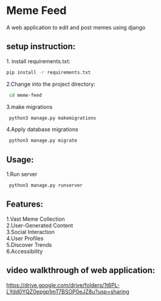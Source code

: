 # Meme Feed
A web application to edit and post memes using django

<h2>setup instruction:</h2>
<list>
1. install  requirements.txt:
 
```bash
pip install -r requirements.txt
```
 
2.Change into the project directory:
```bash
 cd meme-feed
```

3.make migrations
``` bash
 python3 manage.py makemigrations
```

4.Apply database migrations
```bash
 python3 manage.py migrate
```
</list>

<h2>Usage:</h2>

1.Run server
```bash
 python3 manage.py runserver
```

<h2>Features:</h2>

 1.Vast Meme Collection<br />
 2.User-Generated Content<br />
 3.Social Interaction<br />
 4.User Profiles<br />
 5.Discover Trends<br />
 6.Accessibility<br />

 <h2>video walkthrough of web application:</h2>

 https://drive.google.com/drive/folders/1t6PL-LYdd0YQZ0epgp1mT7BSOP0eJZ8u?usp=sharing

 


